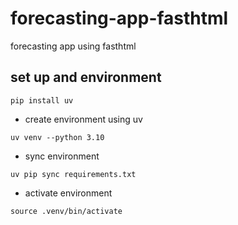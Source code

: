 # forecasting-app-fasthtml
forecasting app using fasthtml


## set up and environment


```
pip install uv
```

- create environment using uv

```
uv venv --python 3.10
```

- sync environment

```
uv pip sync requirements.txt
```

- activate environment

```
source .venv/bin/activate
```



